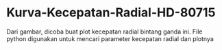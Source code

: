 # Kurva-Kecepatan-Radial-HD-80715

Dari gambar, dicoba buat plot kecepatan radial bintang ganda ini. File python digunakan untuk mencari parameter kecepatan radial dan plotnya

